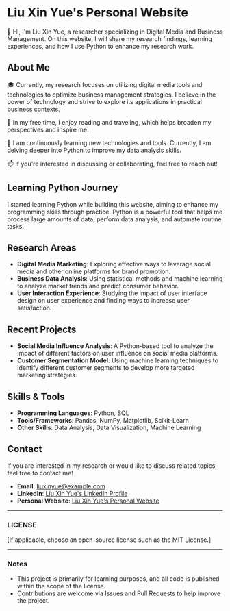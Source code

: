 # Liu Xin Yue's Personal Website

👋 Hi, I'm Liu Xin Yue, a researcher specializing in Digital Media and Business Management. On this website, I will share my research findings, learning experiences, and how I use Python to enhance my research work.

## About Me

🎓 Currently, my research focuses on utilizing digital media tools and technologies to optimize business management strategies. I believe in the power of technology and strive to explore its applications in practical business contexts.

🚀 In my free time, I enjoy reading and traveling, which helps broaden my perspectives and inspire me.

🌱 I am continuously learning new technologies and tools. Currently, I am delving deeper into Python to improve my data analysis skills.

📫 If you're interested in discussing or collaborating, feel free to reach out!

## Learning Python Journey

I started learning Python while building this website, aiming to enhance my programming skills through practice. Python is a powerful tool that helps me process large amounts of data, perform data analysis, and automate routine tasks.

## Research Areas

- **Digital Media Marketing**: Exploring effective ways to leverage social media and other online platforms for brand promotion.
- **Business Data Analysis**: Using statistical methods and machine learning to analyze market trends and predict consumer behavior.
- **User Interaction Experience**: Studying the impact of user interface design on user experience and finding ways to increase user satisfaction.

## Recent Projects

- **Social Media Influence Analysis**: A Python-based tool to analyze the impact of different factors on user influence on social media platforms.
- **Customer Segmentation Model**: Using machine learning techniques to identify different customer segments to develop more targeted marketing strategies.

## Skills & Tools

- **Programming Languages**: Python, SQL
- **Tools/Frameworks**: Pandas, NumPy, Matplotlib, Scikit-Learn
- **Other Skills**: Data Analysis, Data Visualization, Machine Learning

## Contact

If you are interested in my research or would like to discuss related topics, feel free to contact me!

- **Email**: liuxinyue@example.com
- **LinkedIn**: [Liu Xin Yue's LinkedIn Profile](https://www.linkedin.com/in/liuxinyue/)
- **Personal Website**: [Liu Xin Yue's Personal Website](https://liuxinyue.github.io/)

---

### LICENSE

[If applicable, choose an open-source license such as the MIT License.]

---

### Notes

- This project is primarily for learning purposes, and all code is published within the scope of the license.
- Contributions are welcome via Issues and Pull Requests to help improve the project.

